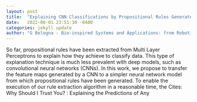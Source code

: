 ```yaml
---
layout: post
title:  "Explaining CNN Classifications by Propositional Rules Generated from DCT Feature Maps"
date:   2022-06-01 23:51:30 -0400
categories: jekyll update
author: "G Bologna - Bio-inspired Systems and Applications: from Robotics , 2022"
---
```

So far, propositional rules have been extracted from Multi Layer Perceptrons to explain how they achieve to classify data. This type of explanation technique is much less prevalent with deep models, such as convolutional neural networks (CNNs). In this work, we propose to transfer the feature maps generated by a CNN to a simpler neural network model from which propositional rules have been generated. To enable the execution of our rule extraction algorithm in a reasonable time, the  Cites:   Why Should I Trust You? : Explaining the Predictions of Any 